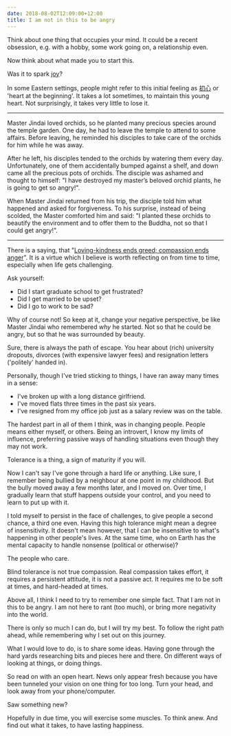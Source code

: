 ```yaml
---
date: 2018-08-02T12:09:00+12:00
title: I am not in this to be angry
---
```


Think about one thing that occupies your mind.
It could be a recent obsession, e.g. with a hobby, some work going on, a relationship even.

Now think about what made you to start this.

Was it to spark [joy](https://en.wikipedia.org/wiki/Marie_Kondo#KonMari_method)?

In some Eastern settings, people might refer to this initial feeling as [初心](https://en.wikipedia.org/wiki/Shoshin) or 'heart at the beginning'.
It takes a lot sometimes, to maintain this young heart.
Not surprisingly, it takes very little to lose it.

---

Master Jindai loved orchids, so he planted many precious species around the temple garden.
One day, he had to leave the temple to attend to some affairs.
Before leaving, he reminded his disciples to take care of the orchids for him while he was away.

After he left, his disciples tended to the orchids by watering them every day.
Unfortunately, one of them accidentally bumped against a shelf, and down came all the precious pots of orchids.
The disciple was ashamed and  thought to himself: "I have destroyed my master’s beloved orchid plants, he is going to get so angry!".

When Master Jindai returned from his trip, the disciple told him what happened and asked for forgiveness.
To his surprise, instead of being scolded, the Master comforted him and said: "I planted these orchids to beautify the environment and to offer them to the Buddha, not so that I could get angry!".

---

There is a saying, that "[Loving-kindness ends greed; compassion ends anger](http://www.bliango.org/2013/01/28/happiness-and-peace-speech-by-venerable-master-hsing-yun/)".
It is a virtue which I believe is worth reflecting on from time to time, especially when life gets challenging.

Ask yourself:

- Did I start graduate school to get frustrated?
- Did I get married to be upset?
- Did I go to work to be sad?

Why of course not!
So keep at it, change your negative perspective, be like Master Jindai who remembered *why* he started.
Not so that he could be angry, but so that he was surrounded by beauty.

Sure, there is always the path of escape. You hear about (rich) university dropouts, divorces (with expensive lawyer fees) and resignation letters ('politely' handed in).

Personally, though I've tried sticking to things, I have ran away many times in a sense:

- I've broken up with a long distance girlfriend.
- I've moved flats three times in the past six years.
- I've resigned from my office job just as a salary review was on the table.

The hardest part in all of them I think, was in changing people.
People means either myself, or others.
Being an introvert, I know my limits of influence, preferring passive ways of handling situations even though they may not work.

Tolerance is a thing, a sign of maturity if you will.

Now I can't say I've gone through a hard life or anything.
Like sure, I remember being bullied by a neighbour at one point in my childhood.
But the bully moved away a few months later, and I moved on.
Over time, I gradually learn that stuff happens outside your control, and you need to learn to put up with it.

I told myself to persist in the face of challenges, to give people a second chance, a third one even.
Having this high tolerance might mean a degree of insensitivity.
It doesn't mean however, that I can be insensitive to what's happening in other people's lives.
At the same time, who on Earth has the mental capacity to handle nonsense (political or otherwise)?

The people who care.

Blind tolerance is not true compassion.
Real compassion takes effort, it requires a persistent attitude, it is not a passive act.
It requires me to be soft at times, and hard-headed at times.

Above all, I think I need to try to remember one simple fact.
That I am not in this to be angry.
I am not here to rant (too much), or bring more negativity into the world.

There is only so much I can do, but I will try my best.
To follow the right path ahead, while remembering why I set out on this journey.

What I would love to do, is to share some ideas.
Having gone through the hard yards researching bits and pieces here and there.
On different ways of looking at things, or doing things.

So read on with an open heart.
News only appear fresh because you have been tunneled your vision on one thing for too long.
Turn your head, and look away from your phone/computer.

Saw something new?

Hopefully in due time, you will exercise some muscles.
To think anew.
And find out what it takes, to have lasting happiness.